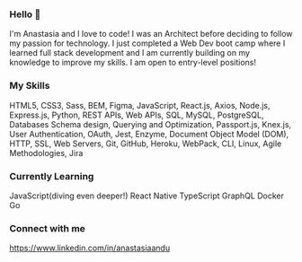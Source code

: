### Hello 👋

I'm Anastasia and I love to code! 
I was an Architect before deciding to follow my passion for technology. 
I just completed a Web Dev boot camp where I learned full stack development and I am currently building on my knowledge to improve my skills. 
I am open to entry-level positions!

### My Skills

HTML5, CSS3,  Sass, BEM, Figma, JavaScript, React.js, Axios, Node.js, Express.js, Python, REST APIs, Web APIs, SQL,  MySQL, PostgreSQL, Databases Schema design, Querying and Optimization, Passport.js, Knex.js, User Authentication, OAuth, Jest, Enzyme, Document Object Model (DOM),  HTTP, SSL, Web Servers, Git, GitHub, Heroku, WebPack, CLI, Linux, Agile Methodologies, Jira

### Currently Learning

JavaScript(diving even deeper!)
React Native
TypeScript
GraphQL
Docker
Go

### Connect with me

https://www.linkedin.com/in/anastasiaandu 

<!--
**anastasiaandu/anastasiaandu** is a ✨ _special_ ✨ repository because its `README.md` (this file) appears on your GitHub profile.

Here are some ideas to get you started:

- 🔭 I’m currently working on ...
- 🌱 I’m currently learning ...
- 👯 I’m looking to collaborate on ...
- 🤔 I’m looking for help with ...
- 💬 Ask me about ...
- 📫 How to reach me: ...
- 😄 Pronouns: ...
- ⚡ Fun fact: ...
-->
